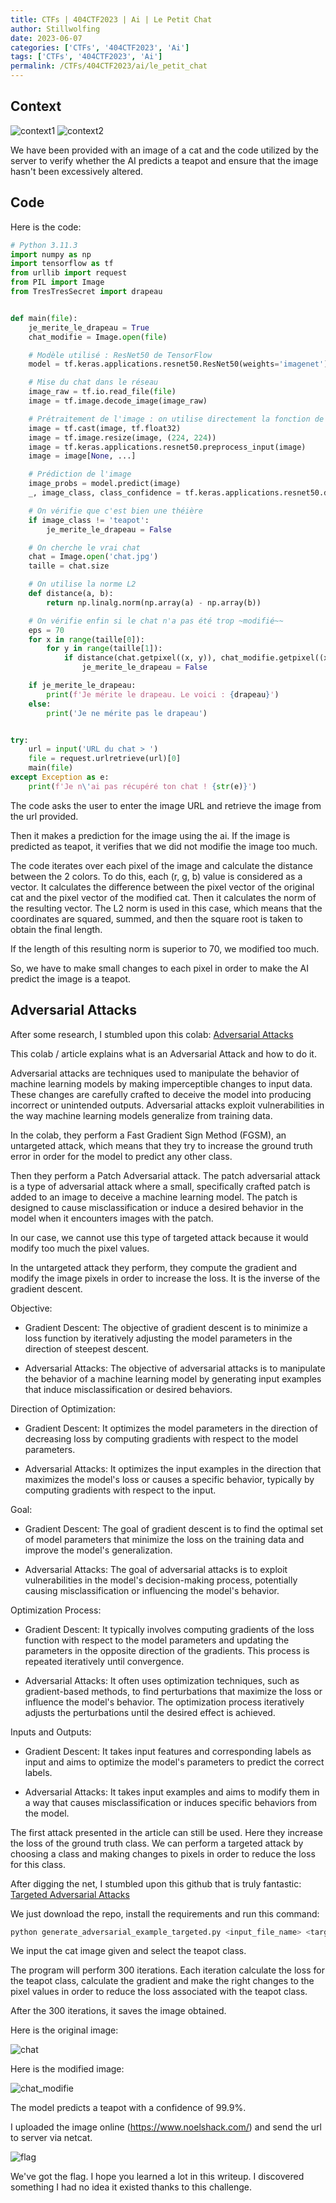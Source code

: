 ```yaml
---
title: CTFs | 404CTF2023 | Ai | Le Petit Chat
author: Stillwolfing
date: 2023-06-07
categories: ['CTFs', '404CTF2023', 'Ai']
tags: ['CTFs', '404CTF2023', 'Ai']
permalink: /CTFs/404CTF2023/ai/le_petit_chat
---
```



## Context

![context1](/assets/img/CTFs/404CTF2023/ai/le_petit_chat/context1.png)
![context2](/assets/img/CTFs/404CTF2023/ai/le_petit_chat/context2.png)

We have been provided with an image of a cat and the code utilized by the server to verify whether the AI predicts a teapot and ensure that the image hasn't been excessively altered.


## Code

Here is the code:

```python
# Python 3.11.3
import numpy as np
import tensorflow as tf
from urllib import request
from PIL import Image
from TresTresSecret import drapeau


def main(file):
    je_merite_le_drapeau = True
    chat_modifie = Image.open(file)

    # Modèle utilisé : ResNet50 de TensorFlow
    model = tf.keras.applications.resnet50.ResNet50(weights='imagenet')

    # Mise du chat dans le réseau
    image_raw = tf.io.read_file(file)
    image = tf.image.decode_image(image_raw)

    # Prétraitement de l'image : on utilise directement la fonction de ResNet50
    image = tf.cast(image, tf.float32)
    image = tf.image.resize(image, (224, 224))
    image = tf.keras.applications.resnet50.preprocess_input(image)
    image = image[None, ...]

    # Prédiction de l'image
    image_probs = model.predict(image)
    _, image_class, class_confidence = tf.keras.applications.resnet50.decode_predictions(image_probs, top=1)[0][0]

    # On vérifie que c'est bien une théière
    if image_class != 'teapot':
        je_merite_le_drapeau = False

    # On cherche le vrai chat
    chat = Image.open('chat.jpg')
    taille = chat.size

    # On utilise la norme L2
    def distance(a, b):
        return np.linalg.norm(np.array(a) - np.array(b))

    # On vérifie enfin si le chat n'a pas été trop ~modifié~~
    eps = 70
    for x in range(taille[0]):
        for y in range(taille[1]):
            if distance(chat.getpixel((x, y)), chat_modifie.getpixel((x, y))) > eps:
                je_merite_le_drapeau = False

    if je_merite_le_drapeau:
        print(f'Je mérite le drapeau. Le voici : {drapeau}')
    else:
        print('Je ne mérite pas le drapeau')


try:
    url = input('URL du chat > ')
    file = request.urlretrieve(url)[0]
    main(file)
except Exception as e:
    print(f'Je n\'ai pas récupéré ton chat ! {str(e)}')

```

The code asks the user to enter the image URL and retrieve the image from the url provided.

Then it makes a prediction for the image using the ai. If the image is predicted as teapot, it verifies that we did not modifie the image too much.

The code iterates over each pixel of the image and calculate the distance between the 2 colors. To do this, each (r, g, b) value is considered as a vector. It calculates the difference between the pixel vector of the original cat and the pixel vector of the modified cat. Then it calculates the norm of the resulting vector. The L2 norm is used in this case, which means that the coordinates are squared, summed, and then the square root is taken to obtain the final length.

If the length of this resulting norm is superior to 70, we modified too much.

So, we have to make small changes to each pixel in order to make the AI predict the image is a teapot.

## Adversarial Attacks

After some research, I stumbled upon this colab: [Adversarial Attacks](https://colab.research.google.com/github/phlippe/uvadlc_notebooks/blob/master/docs/tutorial_notebooks/tutorial10/Adversarial_Attacks.ipynb#scrollTo=CaFRbmOWTlDO)

This colab / article explains what is an Adversarial Attack and how to do it.

Adversarial attacks are techniques used to manipulate the behavior of machine learning models by making imperceptible changes to input data. These changes are carefully crafted to deceive the model into producing incorrect or unintended outputs. Adversarial attacks exploit vulnerabilities in the way machine learning models generalize from training data.

In the colab, they perform a Fast Gradient Sign Method (FGSM), an untargeted attack, which means that they try to increase the ground truth error in order for the model to predict any other class.

Then they perform a Patch Adversarial attack. The patch adversarial attack is a type of adversarial attack where a small, specifically crafted patch is added to an image to deceive a machine learning model. The patch is designed to cause misclassification or induce a desired behavior in the model when it encounters images with the patch.

In our case, we cannot use this type of targeted attack because it would modify too much the pixel values.

In the untargeted attack they perform, they compute the gradient and modify the image pixels in order to increase the loss. It is the inverse of the gradient descent.

Objective:

- Gradient Descent: The objective of gradient descent is to minimize a loss function by iteratively adjusting the model parameters in the direction of steepest descent.

- Adversarial Attacks: The objective of adversarial attacks is to manipulate the behavior of a machine learning model by generating input examples that induce misclassification or desired behaviors.

Direction of Optimization:

- Gradient Descent: It optimizes the model parameters in the direction of decreasing loss by computing gradients with respect to the model parameters.

- Adversarial Attacks: It optimizes the input examples in the direction that maximizes the model's loss or causes a specific behavior, typically by computing gradients with respect to the input.

Goal:

- Gradient Descent: The goal of gradient descent is to find the optimal set of model parameters that minimize the loss on the training data and improve the model's generalization.

- Adversarial Attacks: The goal of adversarial attacks is to exploit vulnerabilities in the model's decision-making process, potentially causing misclassification or influencing the model's behavior.

Optimization Process:

- Gradient Descent: It typically involves computing gradients of the loss function with respect to the model parameters and updating the parameters in the opposite direction of the gradients. This process is repeated iteratively until convergence.

- Adversarial Attacks: It often uses optimization techniques, such as gradient-based methods, to find perturbations that maximize the loss or influence the model's behavior. The optimization process iteratively adjusts the perturbations until the desired effect is achieved.

Inputs and Outputs:

- Gradient Descent: It takes input features and corresponding labels as input and aims to optimize the model's parameters to predict the correct labels.

- Adversarial Attacks: It takes input examples and aims to modify them in a way that causes misclassification or induces specific behaviors from the model.


The first attack presented in the article can still be used. Here they increase the loss of the ground truth class. We can perform a targeted attack by choosing a class and making changes to pixels in order to reduce the loss for this class.

After digging the net, I stumbled upon this github that is truly fantastic: [Targeted Adversarial Attacks](https://github.com/aaronchong888/Targeted-Adversarial-Attacks)

We just download the repo, install the requirements and run this command:

```sh
python generate_adversarial_example_targeted.py <input_file_name> <target_class_name>
```

We input the cat image given and select the teapot class.

The program will perform 300 iterations. Each iteration calculate the loss for the teapot class, calculate the gradient and make the right changes to the pixel values in order to reduce the loss associated with the teapot class.

After the 300 iterations, it saves the image obtained.

Here is the original image:

![chat](/assets/img/CTFs/404CTF2023/ai/le_petit_chat/chat.jpg)

Here is the modified image:

![chat_modifie](/assets/img/CTFs/404CTF2023/ai/le_petit_chat/chat_modifie.png)

The model predicts a teapot with a confidence of 99.9%.

I uploaded the image online (https://www.noelshack.com/) and send the url to server via netcat.

![flag](/assets/img/CTFs/404CTF2023/ai/le_petit_chat/flag.png)

We've got the flag. I hope you learned a lot in this writeup. I discovered something I had no idea it existed thanks to this challenge.
